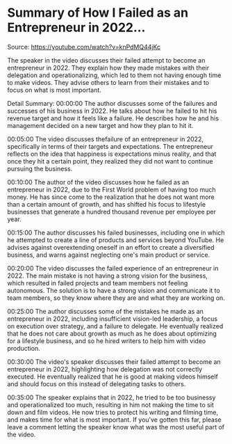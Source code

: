 # Summary of How I Failed as an Entrepreneur in 2022...

Source: https://youtube.com/watch?v=knPdMQ44jKc

The speaker in the video discusses their failed attempt to become an entrepreneur in 2022. They explain how they made mistakes with their delegation and operationalizing, which led to them not having enough time to make videos. They advise others to learn from their mistakes and to focus on what is most important.

Detail Summary: 
00:00:00
The author discusses some of the failures and successes of his business in 2022. He talks about how he failed to hit his revenue target and how it feels like a failure. He describes how he and his management decided on a new target and how they plan to hit it.

00:05:00
The video discusses thefailure of an entrepreneur in 2022, specifically in terms of their targets and expectations. The entrepreneur reflects on the idea that happiness is expectations minus reality, and that once they hit a certain point, they realized they did not want to continue pursuing the business.

00:10:00
The author of the video discusses how he failed as an entrepreneur in 2022, due to the First World problem of having too much money. He has since come to the realization that he does not want more than a certain amount of growth, and has shifted his focus to lifestyle businesses that generate a hundred thousand revenue per employee per year.

00:15:00
The author discusses his failed businesses, including one in which he attempted to create a line of products and services beyond YouTube. He advises against overextending oneself in an effort to create a diversified business, and warns against neglecting one's main product or service.

00:20:00
The video discusses the failed experience of an entrepreneur in 2022. The main mistake is not having a strong vision for the business, which resulted in failed projects and team members not feeling autonomous. The solution is to have a strong vision and communicate it to team members, so they know where they are and what they are working on.

00:25:00
The author discusses some of the mistakes he made as an entrepreneur in 2022, including insufficient vision-led leadership, a focus on execution over strategy, and a failure to delegate. He eventually realized that he does not care about growth as much as he does about optimizing for a lifestyle business, and so he hired writers to help him with video production.

00:30:00
The video's speaker discusses their failed attempt to become an entrepreneur in 2022, highlighting how delegation was not correctly executed. He eventually realized that he is good at making videos himself and should focus on this instead of delegating tasks to others.

00:35:00
The speaker explains that in 2022, he tried to be too businessy and operationalized too much, resulting in him not making the time to sit down and film videos. He now tries to protect his writing and filming time, and makes time for what is most important. If you've gotten this far, please leave a comment letting the speaker know what was the most useful part of the video.

